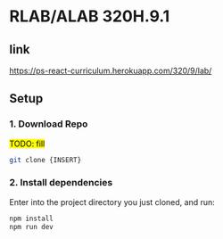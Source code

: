 # RLAB/ALAB 320H.9.1
## link
https://ps-react-curriculum.herokuapp.com/320/9/lab/

## Setup
### 1. Download Repo
<mark>TODO: fill</mark>
```bash
git clone {INSERT}
```

### 2. Install dependencies
Enter into the project directory you just cloned, and run:
```bash
npm install
npm run dev
```